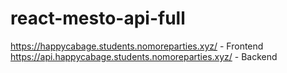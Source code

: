 # react-mesto-api-full
https://happycabage.students.nomoreparties.xyz/ - Frontend
https://api.happycabage.students.nomoreparties.xyz/ - Backend
